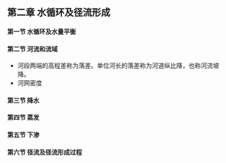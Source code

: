 ## 第二章 水循环及径流形成
#### 第一节 水循环及水量平衡
#### 第二节 河流和流域
- 河段两端的高程差称为落差。单位河长的落差称为河道纵比降，也称河流坡降。
- 河网密度
#### 第三节 降水
#### 第四节 蒸发
#### 第五节 下渗
#### 第六节 径流及径流形成过程
